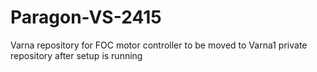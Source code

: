 # Paragon-VS-2415
Varna repository for FOC motor controller
to be moved to Varna1 private repository after setup is running
